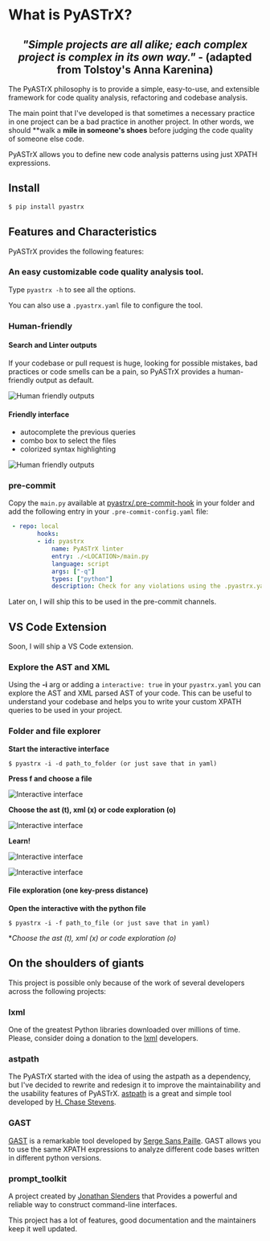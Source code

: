 # What is PyASTrX?





<h2 style="text-align:center;">
<em style="text-align:center;!important">
    "Simple projects are all alike; each complex project
    is complex in its own way."
</em>-
<strong>
    (adapted from Tolstoy's Anna Karenina)
</strong>
</h2>

The PyASTrX philosophy is to provide a simple, easy-to-use, and
extensible framework for code quality analysis, refactoring and codebase analysis.


The main point that I've developed is that sometimes a necessary practice in one project can be a bad practice in another
project. In other words, we should **walk a **mile in **someone's** shoes** before judging the code quality of someone else code.


PyASTrX allows you to define new code analysis patterns using just XPATH
expressions.

## Install

```bash
$ pip install pyastrx
```

## Features and Characteristics


PyASTrX provides the following features:

### An easy customizable code quality analysis tool.

Type `pyastrx -h` to see all the options.

You can also use a `.pyastrx.yaml` file to configure the tool.

### Human-friendly


#### Search and Linter outputs

If your codebase or pull request is huge, looking for possible
mistakes, bad practices or code smells can be a pain, so PyASTrX
provides a human-friendly output as default.

![Human friendly outputs](docs/source/_static/imgs/human_outputs.png)

#### Friendly interface

-   autocomplete the previous queries
-   combo box to select the files
-   colorized syntax highlighting

![Human friendly outputs](docs/source/_static/imgs/interface.png)


### pre-commit


Copy the `main.py` available at
[pyastrx/.pre-commit-hook](https://github.com/devmessias/pyastrx/blob/main/.pre-commit-hook/main.py)
in your folder and add the following entry in your
`.pre-commit-config.yaml` file:

```yaml
 - repo: local
        hooks:
        - id: pyastrx
            name: PyASTrX linter
            entry: ./<LOCATION>/main.py
            language: script
            args: ["-q"]
            types: ["python"]
            description: Check for any violations using the .pyastrx.yaml config
```
Later on, I will ship this to be used in the pre-commit channels.

## VS Code Extension

Soon, I will ship a VS Code extension.

### Explore the AST and XML


Using the **-i** arg or adding a `interactive:
true` in your `pyastrx.yaml` you can explore
the AST and XML parsed AST of your code. This can be useful to
understand your codebase and helps you to write your custom XPATH
queries to be used in your project.

### Folder and file explorer

**Start the interactive interface**

``` {.console}
$ pyastrx -i -d path_to_folder (or just save that in yaml)
```

**Press f and choose a file**

![Interactive interface](docs/source/_static/imgs/ast_explorer2.png)

**Choose the ast (t), xml (x) or code exploration (o)**

![Interactive interface](docs/source/_static/imgs/ast_explorer3.png)

**Learn!**

![Interactive interface](docs/source/_static/imgs/ast_explorer4.png)

![Interactive interface](docs/source/_static/imgs/ast_explorer5.png)

#### File exploration (one key-press distance)

**Open the interactive with the python file**

``` {.console}
$ pyastrx -i -f path_to_file (or just save that in yaml)
```

**Choose the ast (t), xml (x) or code exploration (o)*

## On the shoulders of giants


This project is possible only because of the work of several
developers across the following projects:

### lxml


One of the greatest Python libraries downloaded over millions of time.
Please, consider doing a donation to the [lxml](https://lxml.de/)
developers.


### astpath


The PyASTrX started with the idea of using the astpath as a dependency,
but I've decided to rewrite and redesign it to improve the
maintainability and the usability features of PyASTrX.
[astpath](https://github.com/hchasestevens/astpath) is a great and
simple tool developed by [H. Chase
Stevens](http://www.chasestevens.com/).


### GAST



[GAST](https://github.com/serge-sans-paille/gast) is a remarkable
tool developed by [Serge Sans
Paille](http://serge.liyun.free.fr/serge/). GAST allows you to use the
same XPATH expressions to analyze different code bases written in
different python versions.


### prompt_toolkit


A project created by [Jonathan Slenders](https://github.com/jonathanslenders) that
Provides a powerful and reliable way to construct command-line interfaces.

This project has a lot of features, good documentation and the
maintainers keep it well updated.
